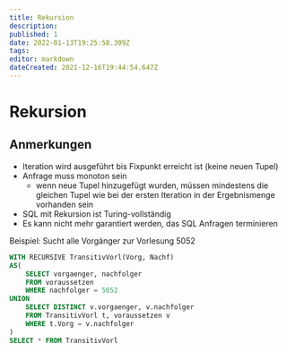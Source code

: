 ```yaml
---
title: Rekursion
description: 
published: 1
date: 2022-01-13T19:25:58.309Z
tags: 
editor: markdown
dateCreated: 2021-12-16T19:44:54.647Z
---
```


# Rekursion

## Anmerkungen
- Iteration wird ausgeführt bis Fixpunkt erreicht ist (keine neuen Tupel)
- Anfrage muss monoton sein 
	- wenn neue Tupel hinzugefügt wurden, müssen mindestens die gleichen Tupel wie bei der ersten Iteration in der Ergebnismenge vorhanden sein
- SQL mit Rekursion ist Turing-vollständig
- Es kann nicht mehr garantiert werden, das SQL Anfragen terminieren

Beispiel:  Sucht alle Vorgänger zur Vorlesung 5052
```sql
WITH RECURSIVE TransitivVorl(Vorg, Nachf)
AS(
	SELECT vorgaenger, nachfolger
	FROM voraussetzen
	WHERE nachfolger = 5052
UNION
	SELECT DISTINCT v.vorgaenger, v.nachfolger
	FROM TransitivVorl t, voraussetzen v
	WHERE t.Vorg = v.nachfolger
)
SELECT * FROM TransitivVorl
```